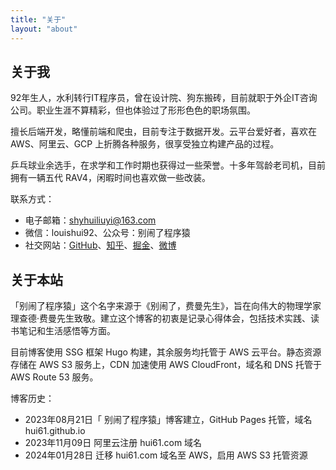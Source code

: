 ```yaml
---
title: "关于"
layout: "about"
---
```



## 关于我

92年生人，水利转行IT程序员，曾在设计院、狗东搬砖，目前就职于外企IT咨询公司。职业生涯不算精彩，但也体验过了形形色色的职场氛围。

擅长后端开发，略懂前端和爬虫，目前专注于数据开发。云平台爱好者，喜欢在 AWS、阿里云、GCP 上折腾各种服务，很享受独立构建产品的过程。

乒乓球业余选手，在求学和工作时期也获得过一些荣誉。十多年驾龄老司机，目前拥有一辆五代 RAV4，闲暇时间也喜欢做一些改装。

联系方式：
 - 电子邮箱：shyhuiliuyi@163.com
 - 微信：louishui92、公众号：别闹了程序猿 
 - 社交网站：[GitHub](https://github.com/hui61)、[知乎](https://www.zhihu.com/people/hui-liu-yi-53)、[掘金](https://juejin.cn/user/1654121587543927)、[微博](https://weibo.com/u/2123471881)


## 关于本站

「别闹了程序猿」这个名字来源于《别闹了，费曼先生》，旨在向伟大的物理学家理查德·费曼先生致敬。建立这个博客的初衷是记录心得体会，包括技术实践、读书笔记和生活感悟等方面。

目前博客使用 SSG 框架 Hugo 构建，其余服务均托管于 AWS 云平台。静态资源存储在 AWS S3 服务上，CDN 加速使用 AWS CloudFront，域名和 DNS 托管于 AWS Route 53 服务。

博客历史：

 - 2023年08月21日「 别闹了程序猿」博客建立，GitHub Pages 托管，域名 hui61.github.io
 - 2023年11月09日 阿里云注册 hui61.com 域名
 - 2024年01月28日 迁移 hui61.com 域名至 AWS，启用 AWS S3 托管资源
